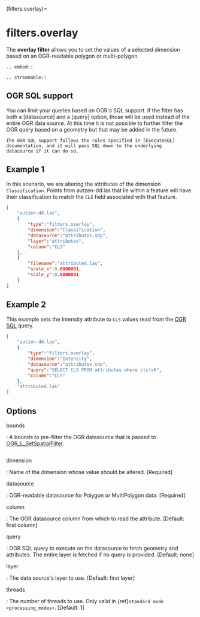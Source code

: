 (filters.overlay)=

# filters.overlay

The **overlay filter** allows you to set the values of a selected dimension
based on an OGR-readable polygon or multi-polygon.

```{eval-rst}
.. embed::
```

```{eval-rst}
.. streamable::
```

## OGR SQL support

You can limit your queries based on OGR's SQL support. If the
filter has both a [datasource] and a [query] option, those will
be used instead of the entire OGR data source. At this time it is
not possible to further filter the OGR query based on a geometry
but that may be added in the future.

```{note}
The OGR SQL support follows the rules specified in [ExecuteSQL]
documentation, and it will pass SQL down to the underlying
datasource if it can do so.
```

## Example 1

In this scenario, we are altering the attributes of the dimension
`Classification`.  Points from autzen-dd.las that lie within a feature will
have their classification to match the `CLS` field associated with that
feature.

```json
[
    "autzen-dd.las",
    {
        "type":"filters.overlay",
        "dimension":"Classification",
        "datasource":"attributes.shp",
        "layer":"attributes",
        "column":"CLS"
    },
    {
        "filename":"attributed.las",
        "scale_x":0.0000001,
        "scale_y":0.0000001
    }
]
```

## Example 2

This example sets the Intensity attribute to `CLS` values read from the
[OGR SQL] query.

```json
[
    "autzen-dd.las",
    {
        "type":"filters.overlay",
        "dimension":"Intensity",
        "datasource":"attributes.shp",
        "query":"SELECT CLS FROM attributes where cls!=6",
        "column":"CLS"
    },
    "attributed.las"
]
```

## Options

bounds

: A bounds to pre-filter the OGR datasource that is passed to
  [OGR_L_SetSpatialFilter](https://gdal.org/en/latest/doxygen/classOGRLayer.html#a0b4ab45cf97cbc470f0d60474d3e4169).

  ```{include} bounds_opts.md
  ```

dimension

: Name of the dimension whose value should be altered.  \[Required\]

datasource

: OGR-readable datasource for Polygon or MultiPolygon data.  \[Required\]

column

: The OGR datasource column from which to read the attribute.
  \[Default: first column\]

query

: OGR SQL query to execute on the datasource to fetch geometry and attributes.
  The entire layer is fetched if no query is provided.  \[Default: none\]

layer

: The data source's layer to use. \[Default: first layer\]

threads

: The number of threads to use. Only valid in {ref}`standard mode <processing_modes>`. \[Default: 1\]

```{include} filter_opts.md
```

[executesql]: https://gdal.org/en/latest/doxygen/classGDALDataset.html#a5b65948b1e15fa63e96c0640eb6c5d7c
[ogr sql]: https://gdal.org/en/latest/user/ogr_sql_sqlite_dialect.html
